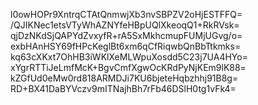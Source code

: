 l0owHOPr9XntrqCTAtQnmwjXb3nvSBPZV2oHjESTFFQ=
/QJIKNec1etsVTyWhAZNYfeHBpUQlXkeoqQ1+RkRVsk=
qjDzNKdSjQAPYdZvxyfR+rA5SxMkhcmupFUMjUGvg/o=
exbHAnHSY69fHPcKeglBt6xm6qCfRiqwbQnBbTtkmks=
kq63cXKxt7OhHB3iWKlXeMLWpuXosdd5C23j7UA4HYo=
xYgrRTTiJeLmfMcK+BgvCmfXgwOcKRdPyNjKEm9lK88=
kZGfUd0eMw0rd818ARMDJi7KU6bjeteHqbzhhj91B8g=
RD+BX41DaBYVczv9mITNajhBh7rFb46DSlH0tg1vFk4=
